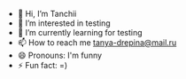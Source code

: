 - 👋 Hi, I’m Tanchii
- 👀 I’m interested in testing
- 🌱 I’m currently learning for testing
- 📫 How to reach me tanya-drepina@mail.ru
- 😄 Pronouns: I'm funny
- ⚡ Fun fact: =)

<!---
Tanchii/Tanchii is a ✨ special ✨ repository because its `README.md` (this file) appears on your GitHub profile.
You can click the Preview link to take a look at your changes.
--->
